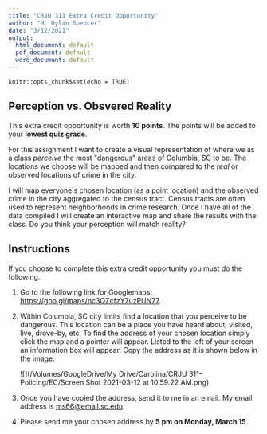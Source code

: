 ```yaml
---
title: "CRJU 311 Extra Credit Opportunity"
author: "M. Dylan Spencer"
date: "3/12/2021"
output:
  html_document: default
  pdf_document: default
  word_document: default
---
```


```{r setup, include=FALSE}
knitr::opts_chunk$set(echo = TRUE)
```

## Perception vs. Obsvered Reality

This extra credit opportunity is worth **10 points**. The points will be added to your **lowest quiz grade**. 

For this assignment I want to create a visual representation of where we as a class *perceive* the most "dangerous" areas of Columbia, SC to be. The locations we choose will be mapped and then compared to the *real* or observed locations of crime in the city. 

I will map everyone's chosen location (as a point location) and the observed crime in the city aggregated to the census tract. Census tracts are often used to represent neighborhoods in crime research. Once I have all of the data compiled I will create an interactive map and share the results with the class. Do you think your perception will match reality?

## Instructions

If you choose to complete this extra credit opportunity you must do the following.

1) Go to the following link for Googlemaps: <https://goo.gl/maps/nc3QZcfzY7uzPUN77>.

2. Within Columbia, SC city limits find a location that you perceive to be dangerous. This location can be a place you have heard about, visited, live, drove-by, etc. To find the address of your chosen location simply click the map and a pointer will appear. Listed to the left of your screen an information box will appear. Copy the address as it is shown below in the image.

    ![](/Volumes/GoogleDrive/My Drive/Carolina/CRJU 311- Policing/EC/Screen Shot 2021-03-12 at 10.59.22 AM.png)

3. Once you have copied the address, send it to me in an email. My email address is ms66@email.sc.edu.

4. Please send me your chosen address by **5 pm on Monday, March 15**. 
